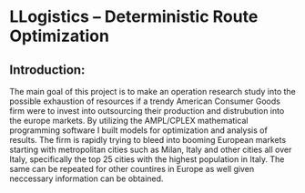 # LLogistics – Deterministic Route Optimization

## Introduction:
The main goal of this project is to make an operation research study into the possible exhaustion of resources if a trendy American Consumer Goods firm were to invest into outsourcing their production and distrubution into the europe markets. By utilizing the AMPL/CPLEX mathematical programming software I built models for optimization and analysis of results. The firm is rapidly trying to bleed into booming European markets starting with metropolitan cities such as Milan, Italy and other cities all over Italy, specifically the top 25 cities with the highest population in Italy. The same can be repeated for other countires in Europe as well given neccessary information can be obtained.
